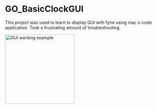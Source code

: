 # GO_BasicClockGUI
This project was used to learn to display GUI with fyne using mac x-code application. Took a frustrating amount of troubleshooting.

<img width="228" alt="GUI working example" src="https://user-images.githubusercontent.com/107063397/195220133-8e9dc9e3-7dc9-44ef-a8c4-705a28fb782e.png">
